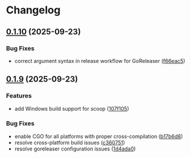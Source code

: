# Changelog

## [0.1.10](https://github.com/samfargo/HexaTiles/compare/hexatiles-v0.1.9...hexatiles-v0.1.10) (2025-09-23)


### Bug Fixes

* correct argument syntax in release workflow for GoReleaser ([f66eac5](https://github.com/samfargo/HexaTiles/commit/f66eac5a39711afe874686de70c239d70488b36d))

## [0.1.9](https://github.com/samfargo/HexaTiles/compare/hexatiles-v0.1.8...hexatiles-v0.1.9) (2025-09-23)


### Features

* add Windows build support for scoop ([107f105](https://github.com/samfargo/HexaTiles/commit/107f1057a8fb97efefa5f7608f2cc1e9902381bf))


### Bug Fixes

* enable CGO for all platforms with proper cross-compilation ([b17b6d8](https://github.com/samfargo/HexaTiles/commit/b17b6d81a83179b890cf791b2fe91a42aae554ad))
* resolve cross-platform build issues ([c360751](https://github.com/samfargo/HexaTiles/commit/c3607510744179259e235c6bebcafe5f8bb580bf))
* resolve goreleaser configuration issues ([1d4ada0](https://github.com/samfargo/HexaTiles/commit/1d4ada0a3eb84991fe6c621d8db1e5ef98818b41))
